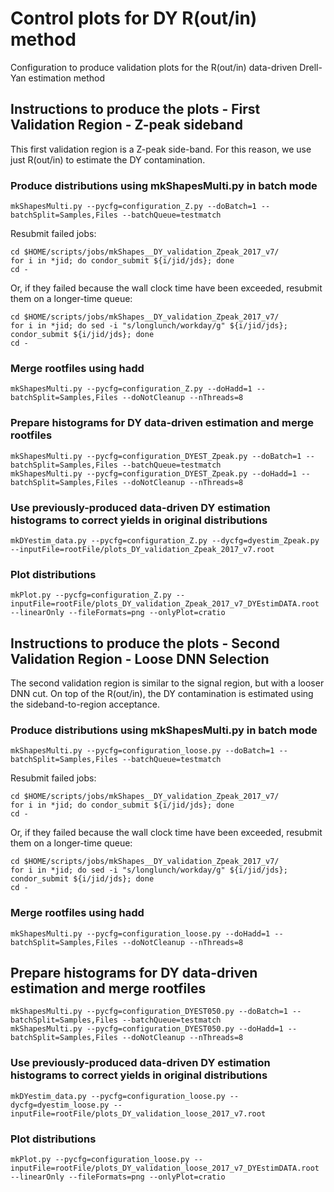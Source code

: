# Control plots for DY R(out/in) method

Configuration to produce validation plots for the R(out/in) data-driven Drell-Yan estimation method

## Instructions to produce the plots - First Validation Region - Z-peak sideband

This first validation region is a Z-peak side-band. For this reason, we use just R(out/in) to estimate the DY contamination.

### Produce distributions using mkShapesMulti.py in batch mode

    mkShapesMulti.py --pycfg=configuration_Z.py --doBatch=1 --batchSplit=Samples,Files --batchQueue=testmatch

Resubmit failed jobs:

    cd $HOME/scripts/jobs/mkShapes__DY_validation_Zpeak_2017_v7/
    for i in *jid; do condor_submit ${i/jid/jds}; done
    cd -

Or, if they failed because the wall clock time have been exceeded, resubmit them on a longer-time queue:

    cd $HOME/scripts/jobs/mkShapes__DY_validation_Zpeak_2017_v7/
    for i in *jid; do sed -i "s/longlunch/workday/g" ${i/jid/jds}; condor_submit ${i/jid/jds}; done
    cd -

### Merge rootfiles using hadd

    mkShapesMulti.py --pycfg=configuration_Z.py --doHadd=1 --batchSplit=Samples,Files --doNotCleanup --nThreads=8

### Prepare histograms for DY data-driven estimation and merge rootfiles

    mkShapesMulti.py --pycfg=configuration_DYEST_Zpeak.py --doBatch=1 --batchSplit=Samples,Files --batchQueue=testmatch 
    mkShapesMulti.py --pycfg=configuration_DYEST_Zpeak.py --doHadd=1 --batchSplit=Samples,Files --doNotCleanup --nThreads=8

### Use previously-produced data-driven DY estimation histograms to correct yields in original distributions

    mkDYestim_data.py --pycfg=configuration_Z.py --dycfg=dyestim_Zpeak.py --inputFile=rootFile/plots_DY_validation_Zpeak_2017_v7.root

### Plot distributions

    mkPlot.py --pycfg=configuration_Z.py --inputFile=rootFile/plots_DY_validation_Zpeak_2017_v7_DYEstimDATA.root --linearOnly --fileFormats=png --onlyPlot=cratio


## Instructions to produce the plots - Second Validation Region - Loose DNN Selection 

The second validation region is similar to the signal region, but with a looser DNN cut. On top of the R(out/in), the DY contamination is estimated using the sideband-to-region acceptance.

### Produce distributions using mkShapesMulti.py in batch mode

    mkShapesMulti.py --pycfg=configuration_loose.py --doBatch=1 --batchSplit=Samples,Files --batchQueue=testmatch

Resubmit failed jobs:

    cd $HOME/scripts/jobs/mkShapes__DY_validation_Zpeak_2017_v7/
    for i in *jid; do condor_submit ${i/jid/jds}; done
    cd -

Or, if they failed because the wall clock time have been exceeded, resubmit them on a longer-time queue:

    cd $HOME/scripts/jobs/mkShapes__DY_validation_Zpeak_2017_v7/
    for i in *jid; do sed -i "s/longlunch/workday/g" ${i/jid/jds}; condor_submit ${i/jid/jds}; done
    cd -

### Merge rootfiles using hadd

    mkShapesMulti.py --pycfg=configuration_loose.py --doHadd=1 --batchSplit=Samples,Files --doNotCleanup --nThreads=8

## Prepare histograms for DY data-driven estimation and merge rootfiles

    mkShapesMulti.py --pycfg=configuration_DYEST050.py --doBatch=1 --batchSplit=Samples,Files --batchQueue=testmatch 
    mkShapesMulti.py --pycfg=configuration_DYEST050.py --doHadd=1 --batchSplit=Samples,Files --doNotCleanup --nThreads=8

### Use previously-produced data-driven DY estimation histograms to correct yields in original distributions

    mkDYestim_data.py --pycfg=configuration_loose.py --dycfg=dyestim_loose.py --inputFile=rootFile/plots_DY_validation_loose_2017_v7.root

### Plot distributions

    mkPlot.py --pycfg=configuration_loose.py --inputFile=rootFile/plots_DY_validation_loose_2017_v7_DYEstimDATA.root --linearOnly --fileFormats=png --onlyPlot=cratio

